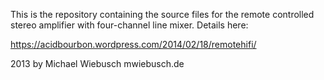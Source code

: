 This is the repository containing the source files for the remote controlled stereo amplifier with four-channel line mixer.
Details here:

https://acidbourbon.wordpress.com/2014/02/18/remotehifi/

2013 by Michael Wiebusch
mwiebusch.de
